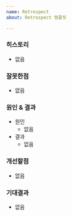 ```yaml
---
name: Retrospect
about: Retrospect 템플릿

---
```


### 히스토리
- 없음

### 잘못한점
- 없음

### 원인 & 결과
- 원인
    - 없음
- 결과
    - 없음

### 개선할점
- 없음

### 기대결과
- 없음
